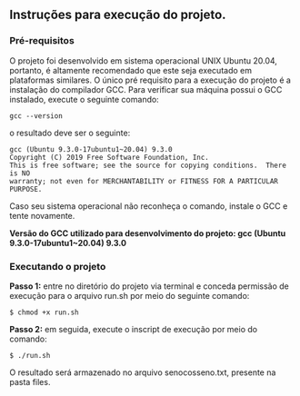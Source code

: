 ## Instruções para execução do projeto.

### Pré-requisitos
O projeto foi desenvolvido em sistema operacional UNIX Ubuntu 20.04, portanto, é altamente recomendado que este seja 
executado em plataformas similares. O único pré requisito para a execução do projeto é a instalação do compilador GCC. 
Para verificar sua máquina possui o GCC instalado, execute o seguinte comando:
```
gcc --version
```
o resultado deve ser o seguinte:
```
gcc (Ubuntu 9.3.0-17ubuntu1~20.04) 9.3.0
Copyright (C) 2019 Free Software Foundation, Inc.
This is free software; see the source for copying conditions.  There is NO
warranty; not even for MERCHANTABILITY or FITNESS FOR A PARTICULAR PURPOSE.
```
Caso seu sistema operacional não reconheça o comando, instale o GCC e tente novamente.

**Versão do GCC utilizado para desenvolvimento do projeto: gcc (Ubuntu 9.3.0-17ubuntu1~20.04) 9.3.0**


### Executando o projeto
**Passo 1:** entre no diretório do projeto via terminal e conceda permissão de execução para o arquivo run.sh por meio do seguinte comando:
```
$ chmod +x run.sh
```

**Passo 2:** em seguida, execute o inscript de execução por meio do comando:
```
$ ./run.sh
```
O resultado será armazenado no arquivo senocosseno.txt, presente na pasta files.
